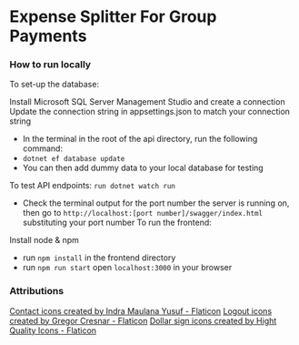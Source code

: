 # Expense Splitter For Group Payments
### How to run locally
To set-up the database:

Install Microsoft SQL Server Management Studio and create a connection
Update the connection string in appsettings.json to match your connection string
* In the terminal in the root of the api directory, run the following command:
* `dotnet ef database update`
* You can then add dummy data to your local database for testing

To test API endpoints:
`run dotnet watch run`
* Check the terminal output for the port number the server is running on, then go to `http://localhost:[port number]/swagger/index.html` substituting your port number
To run the frontend:

Install node & npm
* run `npm install` in the frontend directory
* run `npm run start`
open `localhost:3000` in your browser

### Attributions
[Contact icons created by Indra Maulana Yusuf - Flaticon](https://www.flaticon.com/free-icons/contact)
[Logout icons created by Gregor Cresnar - Flaticon](https://www.flaticon.com/free-icons/logout)
[Dollar sign icons created by Hight Quality Icons - Flaticon](https://www.flaticon.com/free-icons/dollar-sign)